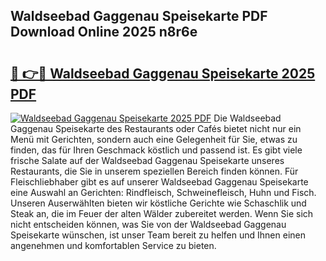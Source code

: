 ## Waldseebad Gaggenau Speisekarte PDF Download Online 2025 n8r6e

# <h2><a href="http://gc5faa.nevu.top/?p=Waldseebad+Gaggenau+Speisekarte">🔗 👉🔴 Waldseebad Gaggenau Speisekarte 2025 PDF</a></h2>

[![Waldseebad Gaggenau Speisekarte 2025 PDF](https://i.imgur.com/dBaPXMq.png)](http://gc5faa.nevu.top/?p=Waldseebad+Gaggenau+Speisekarte)
Die Waldseebad Gaggenau Speisekarte des Restaurants oder Cafés bietet nicht nur ein Menü mit Gerichten, sondern auch eine Gelegenheit für Sie, etwas zu finden, das für Ihren Geschmack köstlich und passend ist. Es gibt viele frische Salate auf der Waldseebad Gaggenau Speisekarte unseres Restaurants, die Sie in unserem speziellen Bereich finden können. Für Fleischliebhaber gibt es auf unserer Waldseebad Gaggenau Speisekarte eine Auswahl an Gerichten: Rindfleisch, Schweinefleisch, Huhn und Fisch. Unseren Auserwählten bieten wir köstliche Gerichte wie Schaschlik und Steak an, die im Feuer der alten Wälder zubereitet werden. Wenn Sie sich nicht entscheiden können, was Sie von der Waldseebad Gaggenau Speisekarte wünschen, ist unser Team bereit zu helfen und Ihnen einen angenehmen und komfortablen Service zu bieten.
